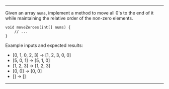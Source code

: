
----------------------------------------------------------------------

Given an array `nums`, implement a method to move all 0's to the end of it
while maintaining the relative order of the non-zero elements.

    void moveZeroes(int[] nums) {
        // ...
    }

Example inputs and expected results:

- [0, 1, 0, 2, 3] -> [1, 2, 3, 0, 0]
- [5, 0, 1] -> [5, 1, 0]
- [1, 2, 3] -> [1, 2, 3]
- [0, 0] -> [0, 0]
- [] -> []

----------------------------------------------------------------------
